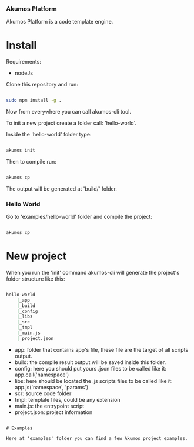### Akumos Platform

Akumos Platform is a code template engine. 

# Install

Requirements:

- nodeJs

Clone this repository and run:

```bash

sudo npm install -g .

```

Now from everywhere you can call akumos-cli tool. 

To init a new project create a folder call: 'hello-world'. 

Inside the 'hello-world' folder type:

```bash

akumos init

```

Then to compile run:

```bash

akumos cp

```

The output will be generated at 'build/' folder.

### Hello World

Go to 'examples/hello-world' folder and compile the project:

```bash

akumos cp

```

# New project

When you run the 'init' command akumos-cli will generate the project's folder structure like this:

```bash

hello-world
    |_app
    |_build
    |_config
    |_libs
    |_src
    |_tmpl
    |_main.js
    |_project.json

```
- app: folder that contains app's file, these file are the target of all scripts output.
- build: the compile result output will be saved inside this folder.
- config: here you should put yours .json files to be called like it: app.call('namespace')
- libs: here should be located the .js scripts files to be called like it: app.js('namespace', 'params')
- scr: source code folder
- tmpl: template files, could be any extension
- main.js: the entrypoint script
- project.json: project information

```

# Examples

Here at 'examples' folder you can find a few Akumos project examples.

